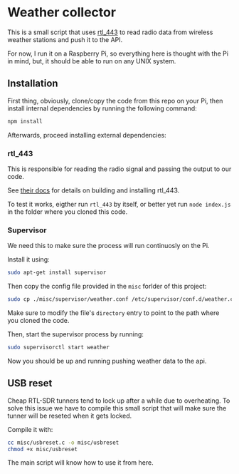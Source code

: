# Weather collector

This is a small script that uses [rtl_443](https://github.com/merbanan/rtl_433) to read radio data from wireless weather stations and push it to the API.

For now, I run it on a Raspberry Pi, so everything here is thought with the Pi in mind, but, it should be able to run on any UNIX system.

## Installation

First thing, obviously, clone/copy the code from this repo on your Pi, then install internal dependencies by running the following command:

```bash
npm install
```

Afterwards, proceed installing external dependencies:

### rtl_443
This is responsible for reading the radio signal and passing the output to our code.

See [their docs](https://github.com/merbanan/rtl_433/blob/master/docs/BUILDING.md) for details on building and installing rtl_443.

To test it works, eigther run `rtl_443` by itself, or better yet run `node index.js` in the folder where you cloned this code.

### Supervisor

We need this to make sure the process will run continuosly on the Pi.

Install it using:

```bash
sudo apt-get install supervisor
```

Then copy the config file provided in the `misc` forlder of this project:

```bash
sudo cp ./misc/supervisor/weather.conf /etc/supervisor/conf.d/weather.conf
```

Make sure to modify the file's `directory` entry to point to the path where you cloned the code.

Then, start the supervisor process by running:

```bash
sudo supervisorctl start weather
```

Now you should be up and running pushing weather data to the api.

## USB reset

Cheap RTL-SDR tunners tend to lock up after a while due to overheating. To solve this issue we have to compile this small script that will make sure the tunner will be reseted when it gets locked.

Compile it with:

```bash
cc misc/usbreset.c -o misc/usbreset
chmod +x misc/usbreset
```

The main script will know how to use it from here.



